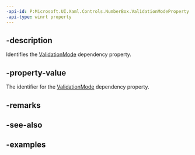 ```yaml
---
-api-id: P:Microsoft.UI.Xaml.Controls.NumberBox.ValidationModeProperty
-api-type: winrt property
---
```


## -description

Identifies the [ValidationMode](numberbox_validationmode.md) dependency property.

## -property-value

The identifier for the [ValidationMode](numberbox_validationmode.md) dependency property.

## -remarks

## -see-also

## -examples

